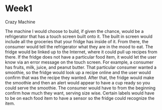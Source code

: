 # Week1
Crazy Machine

The machine I would choose to build, if given the chance, would be a refrigerator that has a touch screen built onto it. The built in screen would include all the groceries that your fridge has inside of it. From there, the consumer would tell the refrigerator what they are in the mood to eat. The fridge would be linked up to the Internet, where it could pull up recipes from there. If the fridge does not have a particular food item, it would let the user know via an error message on the touch screen. For example, a consumer has fruits, milk, juice, and peanut butter. That particular consumer wanted a smoothie, so the fridge would look up a recipe online and the user would confirm that was the recipe they wanted. After that, the fridge would make the smoothie and then an alert would appear to have a cup ready so you could serve the smoothie. The consumer would have to from the beginning confirm how much they want, serving size wise. Certain labels would have to be on each food item to have a sensor so the fridge could recognize the item. 
